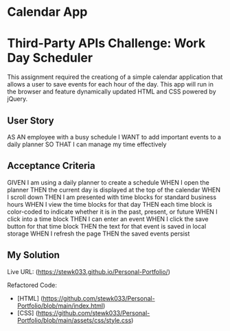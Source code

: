 # Calendar App
# Third-Party APIs Challenge: Work Day Scheduler

This assignment required the creationg of a simple calendar application that allows a user to save events for each hour of the day. This app will run in the browser and feature dynamically updated HTML and CSS powered by jQuery.

## User Story

AS AN employee with a busy schedule
I WANT to add important events to a daily planner
SO THAT I can manage my time effectively

## Acceptance Criteria

GIVEN I am using a daily planner to create a schedule
WHEN I open the planner
THEN the current day is displayed at the top of the calendar
WHEN I scroll down
THEN I am presented with time blocks for standard business hours
WHEN I view the time blocks for that day
THEN each time block is color-coded to indicate whether it is in the past, present, or future
WHEN I click into a time block
THEN I can enter an event
WHEN I click the save button for that time block
THEN the text for that event is saved in local storage
WHEN I refresh the page
THEN the saved events persist

## My Solution

Live URL: (https://stewk033.github.io/Personal-Portfolio/)

Refactored Code:
* [HTML] (https://github.com/stewk033/Personal-Portfolio/blob/main/index.html)
* [CSS] (https://github.com/stewk033/Personal-Portfolio/blob/main/assets/css/style.css)